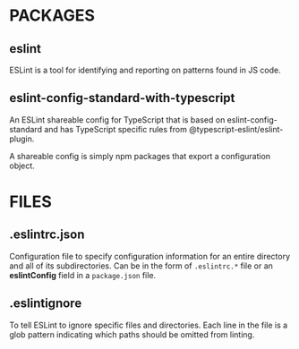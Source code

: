 # PACKAGES

## eslint

ESLint is a tool for identifying and reporting on patterns found in JS code.

## eslint-config-standard-with-typescript

An ESLint shareable config for TypeScript that is based on eslint-config-standard and has TypeScript specific rules from @typescript-eslint/eslint-plugin.

A shareable config is simply npm packages that export a configuration object.

# FILES

## .eslintrc.json

Configuration file to specify configuration information for an entire directory and all of its subdirectories. Can be in the form of ```.eslintrc.*``` file or an **eslintConfig** field in a ```package.json``` file.

## .eslintignore

To tell ESLint to ignore specific files and directories. Each line in the file is a glob pattern indicating which paths should be omitted from linting.